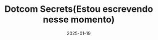 ---
slug: dotcom-secrets
title: Dotcom Secrets(Estou escrevendo nesse momento)
description: Dotcom Secrets é um livro de Russell Brunson que ensina estratégias de marketing digital para aumentar as vendas online. Aprenda a criar funis de vendas eficazes e a atrair mais clientes para o seu negócio.
date: 2025-01-19
image: ../attachments/dotcom-secrets.jpg
lastmod: 2025-01-22
tags:
  - marketing digital
  - vendas online
  - funil de vendas
  - livro
  - resumo
---